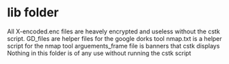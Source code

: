 # lib folder

All X-encoded.enc files are heavely encrypted and useless without the cstk script.
GD_files are helper files for the google dorks tool
nmap.txt is a helper script for the nmap tool
arguements_frame file is banners that cstk displays
Nothing in this folder is of any use without running the cstk script
